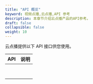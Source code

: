 ```yaml
---
title: "API 概览"
keyword: 视频点播,云点播,API 参考
description: 本章节介绍云点播产品的API参考。
draft: false
collapsible: false
weight: 10
---
```


云点播提供以下 API 接口供您使用。

| API  | 说明 |
| :--- | :--- |
|      |      |
|      |      |
|      |      |
|      |      |
|      |      |
|      |      |
|      |      |
|      |      |

